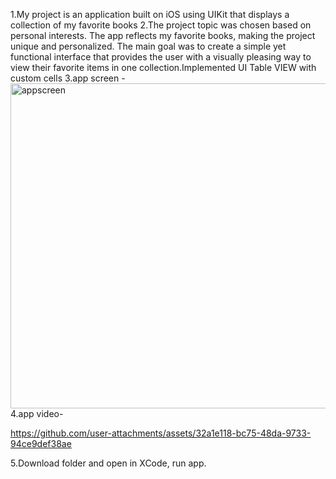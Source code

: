 1.My project is an application built on iOS using UIKit that displays a collection of my favorite books
2.The project topic was chosen based on personal interests. The app reflects my favorite books, making the project unique and personalized. The main goal was to create a simple yet functional interface that provides the user with a visually pleasing way to view their favorite items in one collection.Implemented UI Table VIEW with custom cells
3.app screen - <img width="520" alt="appscreen" src="https://github.com/user-attachments/assets/2a3d74e9-3cf3-4019-aad9-efcc9df15f51">
4.app video-

https://github.com/user-attachments/assets/32a1e118-bc75-48da-9733-94ce9def38ae

5.Download folder and open in XCode, run app.


